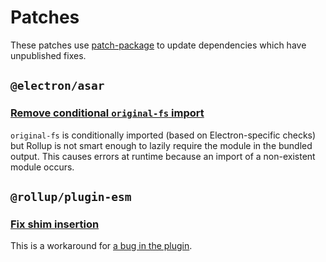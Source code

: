 # Patches

These patches use [patch-package](https://github.com/ds300/patch-package) to update dependencies which have unpublished fixes.

## `@electron/asar`

### [Remove conditional `original-fs` import](./@electron+asar+3.2.9+001+remove-original-fs-require.patch)

`original-fs` is conditionally imported (based on Electron-specific checks) but Rollup is not smart enough to lazily require the module in the bundled output. This causes errors at runtime because an import of a non-existent module occurs.

## `@rollup/plugin-esm`

### [Fix shim insertion](./@rollup+plugin-esm-shim+0.1.4+001+fix-shim-insertion.patch)

This is a workaround for [a bug in the plugin](https://github.com/rollup/plugins/issues/1709).
